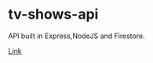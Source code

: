 # tv-shows-api
API built in Express,NodeJS and Firestore.

[Link](https://tv-shows-api-cs.web.app/shows)

